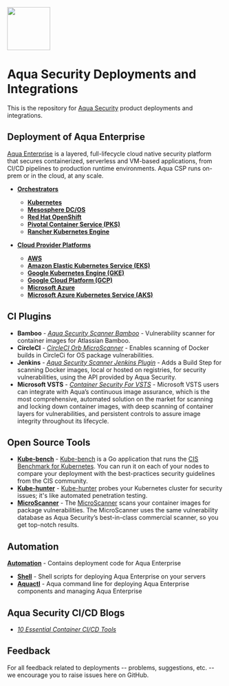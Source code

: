 <img src="https://avatars3.githubusercontent.com/u/12783832?s=200&v=4" height="100" width="100" />

# Aqua Security Deployments and Integrations

This is the repository for [Aqua Security](https://www.aquasec.com) product deployments and integrations.

## Deployment of Aqua Enterprise

[Aqua Enterprise](https://www.aquasec.com/products/aqua-cloud-native-security-platform/) is a layered, full-lifecycle cloud native security platform that secures containerized, serverless and VM-based applications, from CI/CD pipelines to production runtime environments. Aqua CSP runs on-prem or in the cloud, at any scale.

* [**Orchestrators**](orchestrators/)
    * [**Kubernetes**](orchestrators/kubernetes/)
    * [**Mesosphere DC/OS**](orchestrators/dcos/)
    * [**Red Hat OpenShift**](orchestrators/openshift/)
    * [**Pivotal Container Service (PKS)**](orchestrators/pks/)
    * [**Rancher Kubernetes Engine**](orchestrators/rancher/)
    
* [**Cloud Provider Platforms**](cloud/)
    * [**AWS**](cloud/aws/)
    * [**Amazon Elastic Kubernetes Service (EKS)**](orchestrators/eks/)
    * [**Google Kubernetes Engine (GKE)**](orchestrators/gke/)
    * [**Google Cloud Platform (GCP)**](cloud/gcp/) 
    * [**Microsoft Azure**](cloud/azure/)
    * [**Microsoft Azure Kubernetes Service (AKS)**](orchestrators/aks/) 

## CI Plugins

* **Bamboo** - [*Aqua Security Scanner Bamboo*](https://marketplace.atlassian.com/apps/1216895/container-security?hosting=server&tab=overview) - Vulnerability scanner for container images for Atlassian Bamboo.
* **CircleCI** - [*CircleCI Orb MicroScanner*](https://github.com/aquasecurity/circleci-orb-microscanner) - Enables scanning of Docker builds in CircleCi for OS package vulnerabilities.
* **Jenkins** - [*Aqua Security Scanner Jenkins Plugin*](https://github.com/jenkinsci/aqua-security-scanner-plugin) - Adds a Build Step for scanning Docker images, local or hosted on registries, for security vulnerabilities, using the API provided by Aqua Security.
* **Microsoft VSTS** - [*Container Security For VSTS*](https://marketplace.visualstudio.com/items?itemName=aquasec.aquasec) - Microsoft VSTS users can integrate with Aqua’s continuous image assurance, which is the most comprehensive, automated solution on the market for scanning and locking down container images, with deep scanning of container layers for vulnerabilities, and persistent controls to assure image integrity throughout its lifecycle.

## Open Source Tools

* [**Kube-bench**](https://github.com/aquasecurity/kube-bench) - [Kube-bench](https://blog.aquasec.com/announcing-kube-bench-an-open-source-tool-for-running-kubernetes-cis-benchmark-tests) is a Go application that runs the [CIS Benchmark for Kubernetes](https://www.cisecurity.org/benchmark/kubernetes/). You can run it on each of your nodes to compare your deployment with the best-practices security guidelines from the CIS community.
* [**Kube-hunter**](https://github.com/aquasecurity/kube-hunter) - [Kube-hunter](https://blog.aquasec.com/kube-hunter-kubernetes-penetration-testing) probes your Kubernetes cluster for security issues; it's like automated penetration testing.
* [**MicroScanner**](https://github.com/aquasecurity/microscanner) - The [MicroScanner](https://blog.aquasec.com/microscanner-free-image-vulnerability-scanner-for-developers) scans your container images for package vulnerabilities. The MicroScanner uses the same vulnerability database as Aqua Security’s best-in-class commercial scanner, so you get top-notch results.

## Automation

[**Automation**](automation/) - Contains deployment code for Aqua Enterprise
* [**Shell**](automation/shell/) - Shell scripts for deploying Aqua Enterprise on your servers
* [**Aquactl**](automation/aquactl/) - Aqua command line for deploying Aqua Enterprise components and managing Aqua Enterprise

## Aqua Security CI/CD Blogs

* [*10 Essential Container CI/CD Tools*](https://blog.aquasec.com/10-essential-container-ci/cd-tools) 

## Feedback

For all feedback related to deployments -- problems, suggestions, etc. -- we encourage you to raise issues here on GitHub.
